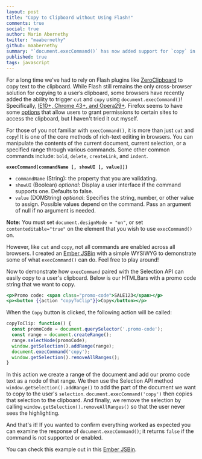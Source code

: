 ```yaml
---
layout: post
title: "Copy to Clipboard without Using Flash!"
comments: true
social: true
author: Marin Abernethy
twitter: "maabernethy"
github: maabernethy
summary: "`document.execCommand()` has now added support for `copy` in some browsers"
published: true
tags: javascript
---
```


For a long time we've had to rely on Flash plugins like [ZeroClipboard](https://github.com/zeroclipboard/zeroclipboard) 
to copy text to the clipboard. While Flash still remains the only cross-browser solution for copying to a user’s clipboard, 
some browsers have recently added the ability to trigger `cut` and `copy` using `document.execCommand()`! Specifically, 
[IE10+, Chrome 43+, and Opera29+](http://caniuse.com/#search=clipboard%20API). Firefox seems to have some
[options](http://kb.mozillazine.org/Granting_JavaScript_access_to_the_clipboard) that allow users to grant permissions 
to certain sites to access the clipboard, but I haven't tried it out myself.

For those of you not familiar with `execCommand()`, it is  more than just `cut` and `copy`! It is one of the core methods
of rich-text editing in browsers. You can manipulate the contents of the current document, current selection, or a 
specified range through various commands. Some other common commands include: `bold`, `delete`,  `createLink`, and 
`indent`.

**`execCommand(commandName [, showUI [, value]])`**

  * `commandName` (String): the property that you are validating.
  * `showUI` (Boolean) *optional*: Display a user interface if the command supports one. Defaults to false.
  * `value` (DOMString) *optional*: Specifies the string, number, or other value to assign. Possible values
depend on the command. Pass an argument of null if no argument is needed.

**Note:** You must set `document.designMode = "on"`, or set `contenteditable="true"` on the element that you wish to use `execCommand()` on. 

However, like `cut` and `copy`, not all commands are enabled across all browsers. I created 
an [Ember JSBin](http://emberjs.jsbin.com/hagupu/5/edit?html,js,output) with a simple WYSIWYG
to demonstrate some of what `execCommand()` can do. Feel free to play around! 

Now to demonstrate how `execCommand` paired with the Selection API can easily copy to a user's clipboard. 
Below is our HTMLBars with a promo code string that we want to copy.

```hbs
<p>Promo code: <span class="promo-code">SALE123</span></p>
<p><button {{action "copyToClip"}}>Copy</button></p>
```

When the `Copy` button is clicked, the following action will be called:

```js
copyToClip: function() {
  const promoCode = document.querySelector('.promo-code');
  const range = document.createRange();  
  range.selectNode(promoCode);  
  window.getSelection().addRange(range);
  document.execCommand('copy'); 
  window.getSelection().removeAllRanges();
}
```

In this action we create a range of the document and add our promo code text as a node of that range. We then 
use the Selection API method `window.getSelection().addRange()` to add the part of the document we want to copy
to the user's `selection`. `document.execCommand('copy')` then copies that selection to the clipboard. 
And finally, we remove the selection by calling `window.getSelection().removeAllRanges()` so that the user 
never sees the highlighting.

And that's it! If you wanted to confirm everything worked as expected you can examine the response of 
`document.execCommand()`; it returns `false` if the command is not supported or enabled.

You can check this example out in this [Ember JSBin](http://emberjs.jsbin.com/faqixa/3/edit?html,js,output).
